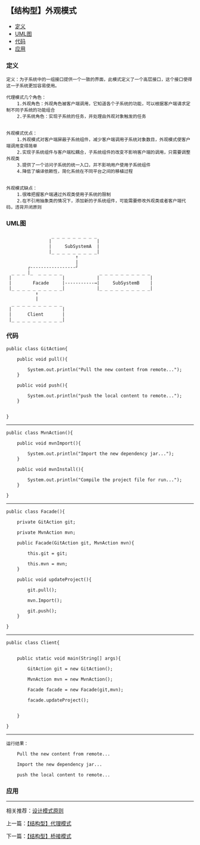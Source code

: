 

## 【结构型】外观模式

*   [定义](#define)
*   [UML图](#UML)
*   [代码](#code)
*   [应用](#app)




<h3 id="define">定义</h3>

    定义：为子系统中的一组接口提供一个一致的界面，此模式定义了一个高层接口，这个接口使得这一子系统更加容易使用。
    
    代理模式几个角色：
        1.外观角色：外观角色被客户端调用，它知道各个子系统的功能，可以根据客户端请求定制不同子系统的功能组合
        2.子系统角色：实现子系统的任务，并处理由外观对象触发的任务


    外观模式优点：
        1.外观模式对客户端屏蔽子系统组件，减少客户端调用子系统对象数目，外观模式使客户端调用变得简单
        2.实现子系统组件与客户端松耦合，子系统组件的改变不影响客户端的调用，只需要调整外观类
        3.提供了一个访问子系统的统一入口，并不影响用户使用子系统组件
        4.降低了编译依赖性，简化系统在不同平台之间的移植过程


    外观模式缺点：
        1.很难把握客户端通过外观类使用子系统的限制
        2.在不引用抽象类的情况下，添加新的子系统组件，可能需要修改外观类或者客户端代码，违背开闭原则
    


<h3 id="UML">UML图</h3>


                
                
                     _ _ _ _ _ _ _ _ _
                    |                 |
                    |     SubSystemA  |
                    |_ _ _ _ _ _ _ _ _|
                              ↑
                              |
            ┌-----------------┘
      _ _ _ |_  _ _ _ _ _              _ _ _ _ _ _ _ _ _ _
     |                   |            |                   |
     |        Facade     |-----------→|     SubSystemB    |
     |_ _ _ _ _ _ _ _ _ _|            |_ _ _ _ _ _ _ _ _ _|
               ↑             
               |
      _ _ _ _ _ _ _ _ _ _       
     |                   | 
     |      Client       |
     |_ _ _ _ _ _ _ _ _ _|  
    


<h3 id="code">代码</h3>

    public class GitAction{

        public void pull(){

            System.out.println("Pull the new content from remote...");
        }

        public void push(){

            System.out.println("push the local content to remote...");
        }


    }


***

    public class MvnAction(){

        public void mvnImport(){

            System.out.println("Import the new dependency jar...");
        }

        public void mvnInstall(){

            System.out.println("Compile the project file for run...");
        }

    }


***

    public class Facade(){

        private GitAction git;

        private MvnAction mvn;

        public Facade(GitAction git, MvnAction mvn){

            this.git = git;

            this.mvn = mvn;
        }

        public void updateProject(){

            git.pull();

            mvn.Import();

            git.push();
        }

    }


***

    public class Client{


        public static void main(String[] args){

            GitAction git = new GitAction();

            MvnAction mvn = new MvnAction();

            Facade facade = new Facade(git,mvn);

            facade.updateProject();


        }

    }


***

    运行结果：

        Pull the new content from remote...

        Import the new dependency jar...

        push the local content to remote...




<h3 id="app">应用</h3>



***

相关推荐：[设计模式原则](./Principle)


上一篇：[【结构型】代理模式](./Proxy)

下一篇：[【结构型】桥接模式](./Bridge)








